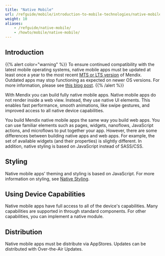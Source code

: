 ```yaml
---
title: "Native Mobile"
url: /refguide/mobile/introduction-to-mobile-technologies/native-mobile/
weight: 10
aliases:
    - /refguide/native-mobile/
    - /howto/mobile/native-mobile/
---
```


## Introduction

{{% alert color="warning" %}}
To ensure continued compatibility with the latest mobile operating systems, native mobile apps must be updated at least once a year to the most recent [MTS or LTS version](/releasenotes/studio-pro/lts-mts/) of Mendix. Outdated apps may stop functioning as expected on newer OS versions. For more information, please see [this blog post](https://www.mendix.com/blog/empowering-mobile-innovation/).
{{% /alert %}}

With Mendix you can build fully native mobile apps. Native mobile apps do not render inside a web view. Instead, they use native UI elements. This enables fast performance, smooth animations, like swipe gestures, and improved access to all native device capabilities.

You build Mendix native mobile apps the same way you build web apps. You can use familiar elements such as pages, widgets, nanoflows, JavaScript actions, and microflows to put together your app. However, there are some differences between building native apps and web apps. For example, the set of available widgets (and their properties) is slightly different. In addition, native styling is based on JavaScript instead of SASS/CSS. 

## Styling

Native mobile apps' theming and styling is based on JavaScript. For more information on styling, see [Native Styling](/refguide/native-styling-refguide/). 

## Using Device Capabilities

Native mobile apps have full access to all of the device's capabilities. Many capabilities are supported in through standard components. For other capabilities, you can implement a native module.

## Distribution

Native mobile apps must be distribute via AppStores. Updates can be distributed with Over-the-Air Updates.
